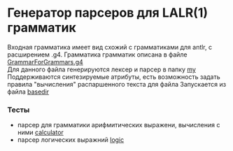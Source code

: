 # Генератор парсеров для LALR(1) грамматик
Входная грамматика имеет вид схожий с грамматиками для antlr, c расширением .g4. Грамматика грамматик описана в файле [GrammarForGrammars.g4](src/main/antlr4/GrammarForGrammars.g4)  
Для данного файла генерируются лексер и парсер в папку [my](target/generated-sources/my)  
Поддерживаются синтезируемые атрибуты, есть возможность задать правила "вычисления" распаршенного текста для файла
Запускается из файла [basedir](src/main/ru/ifmo/rain/balahnin/basedir.kt)
### Тесты
* парсер для грамматики  арифмитических выражени, вычисления с ними [calculator](src/test/ru/ifmo/rain/balahnin/calculator)
* парсер логических выражний [logic](src/test/ru/ifmo/rain/balahnin/logic_in_c)